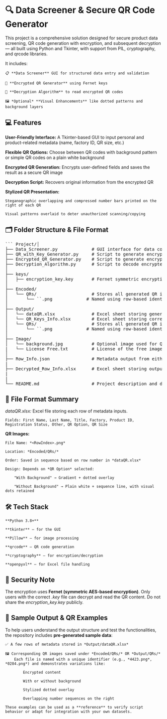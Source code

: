 # 🔍 Data Screener & Secure QR Code Generator
This project is a comprehensive solution designed for secure product data screening, QR code generation with encryption, and subsequent decryption — all built using Python and Tkinter, with support from PIL, cryptography, and qrcode libraries.

It includes:

    📋 **Data Screener** GUI for structured data entry and validation

    🔐 **Encrypted QR Generator** using Fernet keys

    🧩 **Decryption Algorithm** to read encrypted QR codes

    🖼️ *Optional* **Visual Enhancements** like dotted patterns and background layers

## 💻 Features

**User-Friendly Interface:** A Tkinter-based GUI to input personal and product-related metadata (name, factory ID, QR size, etc.)

**Flexible QR Options:** Choose between QR codes with background pattern or simple QR codes on a plain white background

**Encrypted QR Generation:** Encrypts user-defined fields and saves the result as a secure QR image

**Decryption Script:** Recovers original information from the encrypted QR

**Stylized QR Presentation:**

    Steganographic overlapping and compressed number bars printed on the right of each QR

    Visual patterns overlaid to deter unauthorized scanning/copying

## 🗂️ Folder Structure & File Format

<pre>``` Project/│
├── Data_Screener.py             # GUI interface for data collection
├── QR_with_Key_Generator.py     # Script to generate encrypted QR codes
├── Encrypted_QR_Generator.py    # Script to generate encrypted QR codes
├── Decryption_Algorithm.py      # Script to decode encrypted QR images
│
├── keys/
│   ├── encryption_key.key       # Fernet symmetric encryption key
│
├── Encoded/
│   └── QRs/                     # Stores all generated QR images using Encrypted_QR_Generator.py
│       └── `<ID>`.png             # Named using row-based identifier (e.g., 0001.png)
│
├── Output/
│   └── dataQR.xlsx              # Excel sheet storing generated input metadata from GUI
│   └── QR_Keys_Info.xlsx        # Excel sheet storing corresponding "keys" from either QR generator files
│   └── QRs/                     # Stores all generated QR images using QR_with_Key_Generator.py
│       └── `<ID>`.png             # Named using row-based identifier (e.g., 0001.png)
│
├── Image/
│   └── background.jpg           # Optional image used for QR background
|   └── License Free.txt         # License of the free image used for demo
│
├── Row_Info.json                # Metadata output from either QR generator files later used for decryption
|
├── Decrypted_Row_Info.xlsx      # Excel sheet storing output for decrypted QRs using Decryption_Algorithm.py
|
|
└── README.md                    # Project description and documentation ```</pre>

## 📁 File Format Summary
*dataQR.xlsx:* Excel file storing each row of metadata inputs.

    Fields: First Name, Last Name, Title, Factory, Product ID, Registration Status, Other, QR Option, QR Size

**QR Images:**

    File Name: *<RowIndex>.png*

    Location: *Encoded/QRs/*

    Order: Saved in sequence based on row number in *dataQR.xlsx*

    Design: Depends on *QR Option* selected:

        "With Background" → Gradient + dotted overlay

        "Without Background" → Plain white + sequence line, with visual dots retained

## 🛠️ Tech Stack

    **Python 3.8+**

    **tkinter** – for the GUI

    **Pillow** – for image processing

    **qrcode** – QR code generation

    **cryptography** – for encryption/decryption

    **openpyxl** – for Excel file handling

## 🔐 Security Note
The encryption uses **Fernet (symmetric AES-based encryption)**. Only users with the correct *.key* file can decrypt and read the QR content. Do not share the *encryption_key.key* publicly.

## 🧪 Sample Output & QR Examples
To help users understand the output structure and test the functionalities, the repository includes **pre-generated sample data**:

    ✅ A few rows of metadata stored in *Output/dataQR.xlsx*

    🖼️ Corresponding QR images saved under *Encoded/QRs/* OR *Output/QRs/*
        Each file is named with a unique identifier (e.g., *4423.png*, *0284.png*) and demonstrates variations like:

            Encrypted content

            With or without background

            Stylized dotted overlay

            Overlapping number sequences on the right

    These examples can be used as a **reference** to verify script behavior or adapt for integration with your own datasets.
